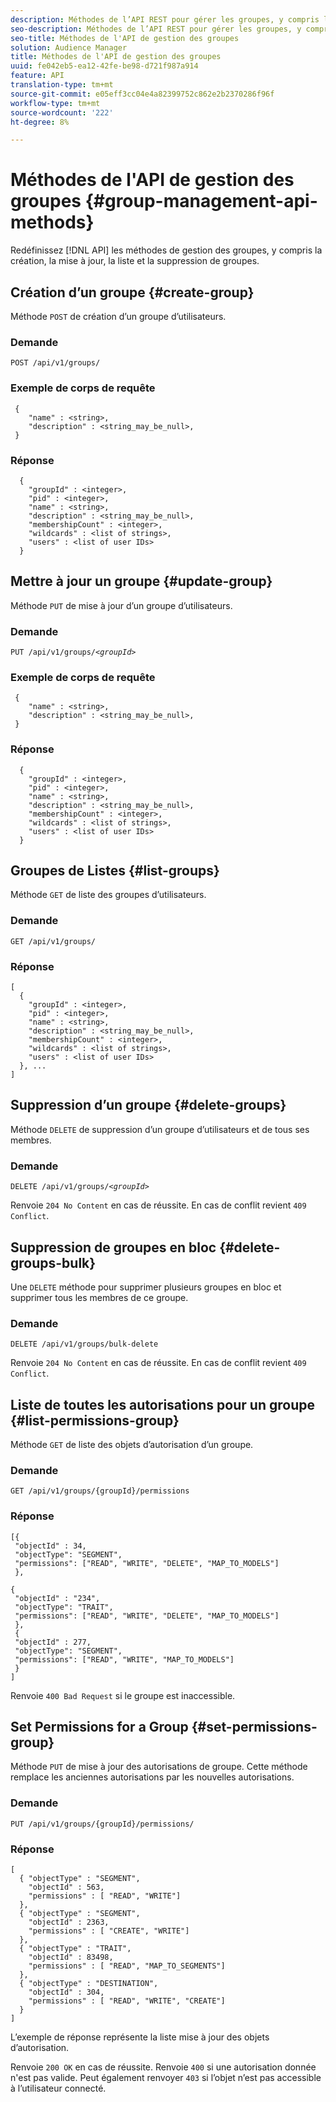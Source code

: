 ```yaml
---
description: Méthodes de l’API REST pour gérer les groupes, y compris la création, la mise à jour, la liste et la suppression de groupes.
seo-description: Méthodes de l’API REST pour gérer les groupes, y compris la création, la mise à jour, la liste et la suppression de groupes.
seo-title: Méthodes de l'API de gestion des groupes
solution: Audience Manager
title: Méthodes de l'API de gestion des groupes
uuid: fe042eb5-ea12-42fe-be98-d721f987a914
feature: API
translation-type: tm+mt
source-git-commit: e05eff3cc04e4a82399752c862e2b2370286f96f
workflow-type: tm+mt
source-wordcount: '222'
ht-degree: 8%

---
```



# Méthodes de l&#39;API de gestion des groupes {#group-management-api-methods}

Redéfinissez [!DNL API] les méthodes de gestion des groupes, y compris la création, la mise à jour, la liste et la suppression de groupes.

<!-- c_rest_api_user_man_group.xml -->

## Création d’un groupe {#create-group}

Méthode `POST` de création d’un groupe d’utilisateurs.

<!-- r_rest_api_group_create.xml -->

### Demande

`POST /api/v1/groups/`

### Exemple de corps de requête

```
 {
    "name" : <string>,
    "description" : <string_may_be_null>,
 }
```

### Réponse

```
  {
    "groupId" : <integer>,
    "pid" : <integer>,
    "name" : <string>,
    "description" : <string_may_be_null>,
    "membershipCount" : <integer>,
    "wildcards" : <list of strings>,
    "users" : <list of user IDs>
  }
```

## Mettre à jour un groupe {#update-group}

Méthode `PUT` de mise à jour d’un groupe d’utilisateurs.

<!--
r_rest_api_group_update.xml
-->

### Demande

`PUT /api/v1/groups/`*`<groupId>`*

### Exemple de corps de requête

```
 {
    "name" : <string>,
    "description" : <string_may_be_null>,
 }
```

### Réponse

```
  {
    "groupId" : <integer>,
    "pid" : <integer>,
    "name" : <string>,
    "description" : <string_may_be_null>,
    "membershipCount" : <integer>,
    "wildcards" : <list of strings>,
    "users" : <list of user IDs>
  }
```

## Groupes de Listes {#list-groups}

Méthode `GET` de liste des groupes d’utilisateurs.

<!--
r_rest_api_group_list.xml
-->

### Demande

`GET /api/v1/groups/`

### Réponse

```
[
  { 
    "groupId" : <integer>,
    "pid" : <integer>,
    "name" : <string>,
    "description" : <string_may_be_null>,
    "membershipCount" : <integer>,
    "wildcards" : <list of strings>,
    "users" : <list of user IDs>
  }, ...
]
```

## Suppression d’un groupe {#delete-groups}

Méthode `DELETE` de suppression d’un groupe d’utilisateurs et de tous ses membres.

<!-- r_rest_api_group_delete.xml -->

### Demande

`DELETE /api/v1/groups/`*`<groupId>`*

Renvoie `204 No Content` en cas de réussite. En cas de conflit revient `409 Conflict`.

## Suppression de groupes en bloc {#delete-groups-bulk}

Une `DELETE` méthode pour supprimer plusieurs groupes en bloc et supprimer tous les membres de ce groupe.

<!-- r_rest_api_group_delete_bulk.xml -->

### Demande

`DELETE /api/v1/groups/bulk-delete`

Renvoie `204 No Content` en cas de réussite. En cas de conflit revient `409 Conflict`.

## Liste de toutes les autorisations pour un groupe {#list-permissions-group}

Méthode `GET` de liste des objets d’autorisation d’un groupe.

<!-- r_rest_api_perm_list_group.xml -->

### Demande

`GET /api/v1/groups/{groupId}/permissions`

### Réponse

```
[{
 "objectId" : 34,
 "objectType": "SEGMENT",
 "permissions": ["READ", "WRITE", "DELETE", "MAP_TO_MODELS"]
 },

{
 "objectId" : "234",
 "objectType": "TRAIT",
 "permissions": ["READ", "WRITE", "DELETE", "MAP_TO_MODELS"]
 },
 {
 "objectId" : 277,
 "objectType": "SEGMENT",
 "permissions": ["READ", "WRITE", "MAP_TO_MODELS"]
 }
]
```

Renvoie `400 Bad Request` si le groupe est inaccessible.

## Set Permissions for a Group {#set-permissions-group}

Méthode `PUT` de mise à jour des autorisations de groupe. Cette méthode remplace les anciennes autorisations par les nouvelles autorisations.

<!-- r_rest_api_perm_set.xml -->

### Demande

`PUT /api/v1/groups/{groupId}/permissions/`

### Réponse

```
[ 
  { "objectType" : "SEGMENT",
    "objectId" : 563,
    "permissions" : [ "READ", "WRITE"]
  },
  { "objectType" : "SEGMENT",
    "objectId" : 2363,
    "permissions" : [ "CREATE", "WRITE"]
  },
  { "objectType" : "TRAIT",
    "objectId" : 83498,
    "permissions" : [ "READ", "MAP_TO_SEGMENTS"]
  },
  { "objectType" : "DESTINATION",
    "objectId" : 304,
    "permissions" : [ "READ", "WRITE", "CREATE"]
  }
]
```

L’exemple de réponse représente la liste mise à jour des objets d’autorisation.

Renvoie `200 OK` en cas de réussite. Renvoie `400` si une autorisation donnée n&#39;est pas valide. Peut également renvoyer `403` si l’objet n’est pas accessible à l’utilisateur connecté.